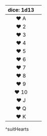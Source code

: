 | dice: 1d13 |     |
|:----------:|:--- |
|    ♥ A     |     |
|    ♥ 2     |     |
|    ♥ 3     |     |
|    ♥ 4     |     |
|    ♥ 5     |     |
|    ♥ 6     |     |
|    ♥ 7     |     |
|    ♥ 8     |     |
|    ♥ 9     |     |
|    ♥ 10    |     |
|    ♥ J     |     |
|    ♥ Q     |     |
|    ♥ K     |     |
^suitHearts
